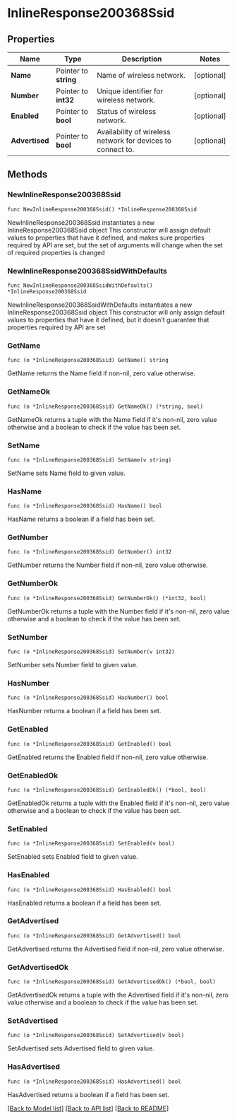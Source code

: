 # InlineResponse200368Ssid

## Properties

Name | Type | Description | Notes
------------ | ------------- | ------------- | -------------
**Name** | Pointer to **string** | Name of wireless network. | [optional] 
**Number** | Pointer to **int32** | Unique identifier for wireless network. | [optional] 
**Enabled** | Pointer to **bool** | Status of wireless network. | [optional] 
**Advertised** | Pointer to **bool** | Availability of wireless network for devices to connect to. | [optional] 

## Methods

### NewInlineResponse200368Ssid

`func NewInlineResponse200368Ssid() *InlineResponse200368Ssid`

NewInlineResponse200368Ssid instantiates a new InlineResponse200368Ssid object
This constructor will assign default values to properties that have it defined,
and makes sure properties required by API are set, but the set of arguments
will change when the set of required properties is changed

### NewInlineResponse200368SsidWithDefaults

`func NewInlineResponse200368SsidWithDefaults() *InlineResponse200368Ssid`

NewInlineResponse200368SsidWithDefaults instantiates a new InlineResponse200368Ssid object
This constructor will only assign default values to properties that have it defined,
but it doesn't guarantee that properties required by API are set

### GetName

`func (o *InlineResponse200368Ssid) GetName() string`

GetName returns the Name field if non-nil, zero value otherwise.

### GetNameOk

`func (o *InlineResponse200368Ssid) GetNameOk() (*string, bool)`

GetNameOk returns a tuple with the Name field if it's non-nil, zero value otherwise
and a boolean to check if the value has been set.

### SetName

`func (o *InlineResponse200368Ssid) SetName(v string)`

SetName sets Name field to given value.

### HasName

`func (o *InlineResponse200368Ssid) HasName() bool`

HasName returns a boolean if a field has been set.

### GetNumber

`func (o *InlineResponse200368Ssid) GetNumber() int32`

GetNumber returns the Number field if non-nil, zero value otherwise.

### GetNumberOk

`func (o *InlineResponse200368Ssid) GetNumberOk() (*int32, bool)`

GetNumberOk returns a tuple with the Number field if it's non-nil, zero value otherwise
and a boolean to check if the value has been set.

### SetNumber

`func (o *InlineResponse200368Ssid) SetNumber(v int32)`

SetNumber sets Number field to given value.

### HasNumber

`func (o *InlineResponse200368Ssid) HasNumber() bool`

HasNumber returns a boolean if a field has been set.

### GetEnabled

`func (o *InlineResponse200368Ssid) GetEnabled() bool`

GetEnabled returns the Enabled field if non-nil, zero value otherwise.

### GetEnabledOk

`func (o *InlineResponse200368Ssid) GetEnabledOk() (*bool, bool)`

GetEnabledOk returns a tuple with the Enabled field if it's non-nil, zero value otherwise
and a boolean to check if the value has been set.

### SetEnabled

`func (o *InlineResponse200368Ssid) SetEnabled(v bool)`

SetEnabled sets Enabled field to given value.

### HasEnabled

`func (o *InlineResponse200368Ssid) HasEnabled() bool`

HasEnabled returns a boolean if a field has been set.

### GetAdvertised

`func (o *InlineResponse200368Ssid) GetAdvertised() bool`

GetAdvertised returns the Advertised field if non-nil, zero value otherwise.

### GetAdvertisedOk

`func (o *InlineResponse200368Ssid) GetAdvertisedOk() (*bool, bool)`

GetAdvertisedOk returns a tuple with the Advertised field if it's non-nil, zero value otherwise
and a boolean to check if the value has been set.

### SetAdvertised

`func (o *InlineResponse200368Ssid) SetAdvertised(v bool)`

SetAdvertised sets Advertised field to given value.

### HasAdvertised

`func (o *InlineResponse200368Ssid) HasAdvertised() bool`

HasAdvertised returns a boolean if a field has been set.


[[Back to Model list]](../README.md#documentation-for-models) [[Back to API list]](../README.md#documentation-for-api-endpoints) [[Back to README]](../README.md)


